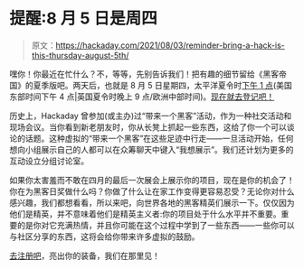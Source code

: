 # 提醒:8 月 5 日是周四

> 原文：<https://hackaday.com/2021/08/03/reminder-bring-a-hack-is-this-thursday-august-5th/>

嘿你！你最近在忙什么？不，等等，先别告诉我们！把有趣的细节留给《黑客帝国》的夏季版吧。两天后，也就是 8 月 5 日星期四，太平洋夏令时[下午 1 点](https://www.timeanddate.com/countdown/generic?iso=20210805T13&p0=871&msg=Bring+a+Hack&font=sanserif)(美国东部时间下午 4 点|英国夏令时晚上 9 点/欧洲中部时间)。[现在就去登记吧！](https://www.crowdcast.io/e/summer-bring-a-hack-with/register)

历史上，Hackaday 曾参加(或主办)过“带来一个黑客”活动，作为一种社交活动和现场会议。当你看到新老朋友时，你从长凳上抓起一些东西，这给了你一个可以谈论的话题。这种虚拟的“带来一个黑客”在这些足迹中行走——一旦活动开始，任何想向小组展示自己的人都可以在众筹聊天中键入“我想展示”。我们还计划为更多的互动设立分组讨论室。

如果你太害羞而不敢在四月的最后一次展会上展示你的项目，现在是你的机会了！你在为黑客日奖做什么吗？你做了什么让在家工作变得更容易忍受？无论你对什么感兴趣，我们都想看看，所以来吧，向世界各地的黑客精英们展示一下。仅仅因为他们是精英，并不意味着他们是精英主义者:你的项目处于什么水平并不重要。重要的是你对它充满热情，并且你可能在这个过程中学到了一些东西——一些你可以与社区分享的东西，这将会给你带来许多虚拟的鼓励。

[去注册吧](https://www.crowdcast.io/e/summer-bring-a-hack-with/register)，亮出你的装备，我们在那里见！